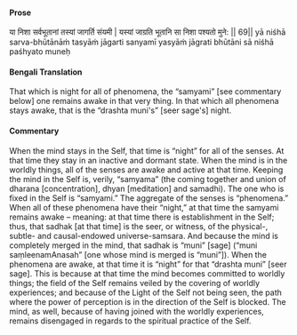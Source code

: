 #### Prose 

या निशा सर्वभूतानां तस्यां जागर्ति संयमी |
यस्यां जाग्रति भूतानि सा निशा पश्यतो मुने: || 69||
yā niśhā sarva-bhūtānāṁ tasyāṁ jāgarti sanyamī
yasyāṁ jāgrati bhūtāni sā niśhā paśhyato muneḥ

 #### Bengali Translation 

That which is night for all of phenomena, the “samyami” [see commentary below] one remains awake in that very thing. In that which all phenomena stays awake, that is the “drashta muni's” [seer sage's]  night.

 #### Commentary 

When the mind stays in the Self, that time is “night” for all of the senses. At that time they stay in an inactive and dormant state. When the mind is in the worldly things, all of the senses are awake and active at that time. Keeping the mind in the Self is, verily, “samyama” (the coming together and union of dharana [concentration], dhyan [meditation] and samadhi). The one who is fixed in the Self is “samyami.” The aggregate of the senses is “phenomena.” When all of these phenomena have their “night,” at that time the samyami remains awake – meaning: at that time there is establishment in the Self; thus, that sadhak [at that time] is the seer, or witness, of the physical-, subtle- and causal-endowed universe-samsara. And because the mind is completely merged in the mind, that sadhak is “muni” [sage] (“muni saṃleenamAnasah” [one whose mind is merged is “muni”]). When the phenomena are awake, at that time it is “night” for that “drashta muni” [seer sage]. This is because at that time the mind becomes committed to worldly things; the field of the Self remains veiled by the covering of worldly experiences; and because of the Light of the Self not being seen, the path where the power of perception is in the direction of the Self is blocked. The mind, as well, because of having joined with the worldly experiences, remains disengaged in regards to the spiritual practice of the Self.